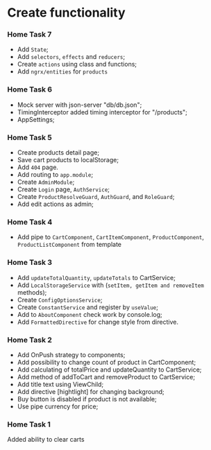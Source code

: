 # Create functionality

### Home Task 7

- Add `State`;
- Add `selectors`, `effects` and `reducers`;
- Create `actions` using class and functions;
- Add `ngrx/entities` for `products`


### Home Task 6

- Mock server with json-server "db/db.json";
- TimingInterceptor added timing interceptor for "/products";
- AppSettings;

### Home Task 5

- Create products detail page;
- Save cart products to localStorage;
- Add `404` page.
- Add routing to `app.module`;
- Create `AdminModule`;
- Create `Login` page, `AuthService`;
- Create `ProductResolveGuard`, `AuthGuard`, and `RoleGuard`;
- Add edit actions as admin;

### Home Task 4

- Add pipe to `CartComponent`, `CartItemComponent`, `ProductComponent`, `ProductListComponent` from template

### Home Task 3

- Add `updateTotalQuantity`, `updateTotals` to CartService;
- Add `LocalStorageService` with (`setItem, getItem and removeItem` methods);
- Create `ConfigOptionsService`;
- Create `ConstantService` and register by `useValue`;
- Add to `AboutComponent` check work by console.log;
- Add `FormattedDirective` for change style from directive.


### Home Task 2

- Add OnPush strategy to components;
- Add possibility to change count of product in CartComponent;
- Add calculating of totalPrice and updateQuantity to CartService;
- Add method of addToCart and removeProduct to CartService;
- Add title text using ViewChild;
- Add directive [hightlight] for changing background;
- Buy button is disabled if product is not available;
- Use pipe currency for price; 

### Home Task 1
Added ability to clear carts
